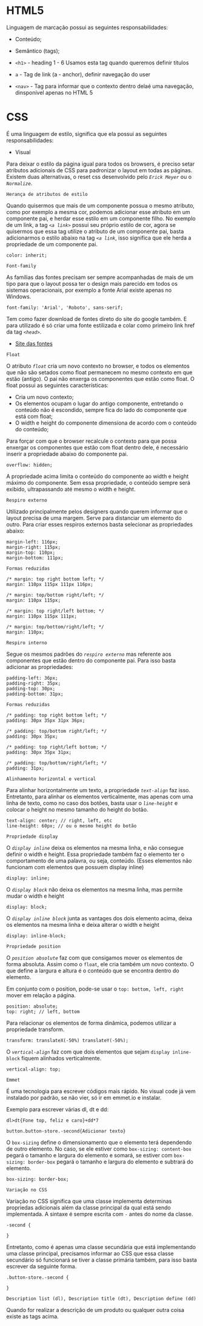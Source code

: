 # HTML5

Linguagem de marcação possui as seguintes responsabilidades:

- Conteúdo;
- Semântico (tags);

- `<h1>` - heading 1 - 6
  Usamos esta tag quando queremos definir títulos

- `a` - Tag de link (a - anchor), definir navegação do user

- `<nav>` - Tag para informar que o contexto dentro delaé uma navegação, dinsponível apenas no HTML 5

# CSS

É uma linguagem de estilo, significa que ela possui as seguintes responsabilidades:

- Visual

Para deixar o estilo da página igual para todos os browsers, é preciso setar atributos adicionais de CSS para padronizar o layout em todas as páginas. Existem duas alternativas, o reset css desenvolvido pelo _`Erick Meyer`_ ou o _`Normalize`_.

`Herança de atributos de estilo`

Quando quisermos que mais de um componente possua o mesmo atributo, como por exemplo a mesma cor, podemos adicionar esse atributo em um componente pai, e herdar esse estilo em um componente filho. No exemplo de um link, a tag _`<a link>`_ possui seu próprio estilo de cor, agora se quisermos que essa tag utilize o atributo de um componente pai, basta adicionarmos o estilo abaixo na tag _`<a link`_, isso significa que ele herda a propriedade de um componente pai.
```
color: inherit;
```

`Font-family`

As famílias das fontes precisam ser sempre acompanhadas de mais de um tipo para que o layout possa ter o design mais parecido em todos os sistemas operacionais, por exemplo a fonte Arial existe apenas no Windows.
```
font-family: 'Arial', 'Roboto', sans-serif;
```

Tem como fazer download de fontes direto do site do google também. E para utilizado é só criar uma fonte estilizada e colar como primeiro link href da tag _`<head>`_.
- [Site das fontes](https://fonts.google.com/ "Clique e acesse agora!")

`Float`

O atributo _`float`_ cria um novo contexto no browser, e todos os elementos que não são setados como float permanecem no mesmo contexto em que estão (antigo). O pai não enxerga os componentes que estão como float. O float possui as seguintes características:

- Cria um novo contexto;
- Os elementos ocupam o lugar do antigo componente, entretando o conteúdo não é escondido, sempre fica do lado do componente que está com float;
- O width e height do componente dimensiona de acordo com o conteúdo do conteúdo;

Para forçar com que o browser recalcule o contexto para que possa enxergar os componentes que estão com float dentro dele, é necessário inserir a propriedade abaixo do componente pai.
```
overflow: hidden;
```

A propriedade acima limita o conteúdo do componente ao width e height máximo do componente. Sem essa propriedade, o conteúdo sempre será exibido, ultrapassando até mesmo o width e height.

`Respiro externo`

Utilizado principalmente pelos designers quando querem informar que o layout precisa de uma margem. Serve para distanciar um elemento do outro. Para criar esses respiros externos basta selecionar as propriedades abaixo:
```
margin-left: 116px;
margin-right: 115px;
margin-top: 110px;
margin-bottom: 111px;

Formas reduzidas

/* margin: top right bottom left; */
margin: 110px 115px 111px 116px;

/* margin: top/bottom right/left; */
margin: 110px 115px;

/* margin: top right/left bottom; */
margin: 110px 115px 111px;

/* margin: top/bottom/right/left; */
margin: 110px;
```

`Respiro interno`

Segue os mesmos padrões do _`respiro externo`_ mas referente aos componentes que estão dentro do componente pai. Para isso basta adicionar as propriedades:
```
padding-left: 36px;
padding-right: 35px;
padding-top: 30px;
padding-bottom: 31px;

Formas reduzidas

/* padding: top right bottom left; */
padding: 30px 35px 31px 36px;

/* padding: top/bottom right/left; */
padding: 30px 35px;

/* padding: top right/left bottom; */
padding: 30px 35px 31px;

/* padding: top/bottom/right/left; */
padding: 31px;
```

`Alinhamento horizontal e vertical`

Para alinhar horizontalmente um texto, a propriedade _`text-align`_ faz isso. Entretanto, para alinhar os elementos verticalmente, mas apenas com uma linha de texto, como no caso dos botões, basta usar o _`line-height`_ e colocar o height no mesmo tamanho do height do botão.

```
text-align: center; // right, left, etc
line-height: 60px; // ou o mesmo height do botão

```

`Propriedade display`

O _`display inline`_ deixa os elementos na mesma linha, e não consegue definir o width e height. Essa propriedade também faz o elemento ter o comportamento de uma palavra, ou seja, conteúdo. (Esses elementos não funcionam com elementos que possuem display inline)
```
display: inline;
```

O _`display block`_ não deixa os elementos na mesma linha, mas permite mudar o width e height
```
display: block;
```

O _`display inline block`_ junta as vantages dos dois elemento acima, deixa os elementos na mesma linha e deixa alterar o width e height
```
display: inline-block;
```

`Propriedade position`

O _`position absolute`_ faz com que consigamos mover os elementos de forma absoluta. Assim como o `float`, ele cria também um novo contexto. O que define a largura e altura é o conteúdo que se encontra dentro do elemento.

Em conjunto com o position, pode-se usar o `top: bottom, left, right` mover em relação a página.
```
position: absolute;
top: right; // left, bottom
```

Para relacionar os elementos de forma dinâmica, podemos utilizar a propriedade transform.
```
transform: translateX(-50%) translateY(-50%);
```

O _`vertical-align`_ faz com que dois elementos que sejam `display inline-block` fiquem alinhados verticalmente.
```
vertical-align: top;
```

`Emmet`

É uma tecnologia para escrever códigos mais rápido. No visual code já vem instalado por padrão, se não vier, só ir em emmet.io e instalar.

Exemplo para escrever várias dl, dt e dd:
```
dl>dt{Fone top, feliz e caro}+dd*7

button.button-store.-second{Adicionar texto}
```

O `box-sizing` define o dimensionamento que o elemento terá dependendo de outro elemento. No caso, se ele estiver como `box-sizing: content-box` pegará o tamanho e largura do elemento e somará, se estiver com `box-sizing: border-box` pegará o tamanho e largura do elemento e subtrará do elemento.
```
box-sizing: border-box;
```

`Variação no CSS`

Variação no CSS significa que uma classe implementa determinas propriedas adicionais além da classe principal da qual está sendo implementada. A sintaxe é sempre escrita com _`-`_ antes do nome da classe.
```
-second {

}
```

Entretanto, como é apenas uma classe secundária que está implementando uma classe principal, precisamos informar ao CSS que essa classe secundário só funcionará se tiver a classe primária também, para isso basta escrever da seguinte forma.
```
.button-store.-second {

}
```

`Description list (dl), Description title (dt), Description define (dd)`

Quando for realizar a descrição de um produto ou qualquer outra coisa existe as tags acima.